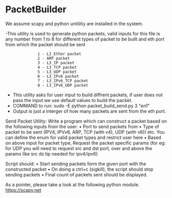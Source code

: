 # PacketBuilder
We assume scapy and python untilitiy are installed in the system.

-This utility is used to generate python packets, valid inputs for this file is any number from 1 to 8 for different types of packet to be built and eth port from  which the packet should be sent

                  1 - L2_Ether packet
                  2 - ARP packet
                  3 - L3_IP packet
                  4 - L3_TCP packet
                  5 - L3_UDP packet
                  6 - L3_IPv6 packet
                  7 - L3_IPv6_TCP packet
                  8 - L3_IPv6_UDP packet
                  
- This utility asks for user input to build diffrent packets, if user does not pass the input we use default values to build the packet.
- COMMAND to run: sudo -E python packet_build_send.py 3 "en1"
- Output is just a interger of how many packets are sent from the eth port.



Send Packet Utility:
Write a program which can construct a packet based on the following inputs from the user:
	•	Port to send packets from
	•	Type of packet to be sent (IPV4, IPVv6, ARP, TCP (with v4), UDP (with v6)) etc. You can define the enum for valid packet types and restrict user here 
	•	Based on above input for packet type, Request the packet specific params (for eg: for UDP you will need to request src and dst port, over and above the params like src ds tip needed for ipv4/ipv6)

Script should:
	•	Start sending packets form the given port with the constructed packet
	•	On doing a ctrl+c (sigkill), the script should stop sending packets
	•	Final count of packets sent should be displayed.

As a pointer, please take a look at the following python module.
https://scapy.net
 
